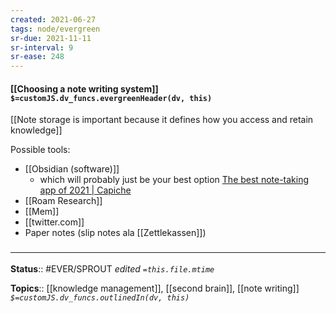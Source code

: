 ```yaml
---
created: 2021-06-27
tags: node/evergreen
sr-due: 2021-11-11
sr-interval: 9
sr-ease: 248
---
```


#### [[Choosing a note writing system]] `$=customJS.dv_funcs.evergreenHeader(dv, this)`

[[Note storage is important because it defines how you access and retain knowledge]]

Possible tools:
- [[Obsidian (software)]] 
	- which will probably just be your best option [The best note-taking app of 2021 | Capiche](https://capiche.com/e/best-note-taking-app-2021)
- [[Roam Research]]
- [[Mem]]
- [[twitter.com]]
- Paper notes (slip notes ala [[Zettlekassen]])

### <hr class="footnote"/>

**Status**:: #EVER/SPROUT 
*edited `=this.file.mtime`*

**Topics**:: [[knowledge management]], [[second brain]], [[note writing]]
*`$=customJS.dv_funcs.outlinedIn(dv, this)`*

